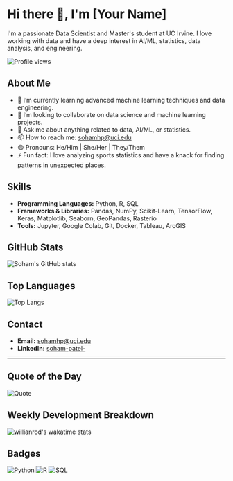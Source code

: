 # Hi there 👋, I'm [Your Name]

I'm a passionate Data Scientist and Master's student at UC Irvine. I love working with data and have a deep interest in AI/ML, statistics, data analysis, and engineering. 

![Profile views](https://gpvc.arturio.dev/Sohampatel26) <!-- Profile view counter -->

## About Me

- 🌱 I’m currently learning advanced machine learning techniques and data engineering.
- 👯 I’m looking to collaborate on data science and machine learning projects.
- 💬 Ask me about anything related to data, AI/ML, or statistics.
- 📫 How to reach me: [sohamhp@uci.edu](mailto:sohamhp@uci.edu)
- 😄 Pronouns: He/Him | She/Her | They/Them
- ⚡ Fun fact: I love analyzing sports statistics and have a knack for finding patterns in unexpected places.

## Skills
- **Programming Languages:** Python, R, SQL
- **Frameworks & Libraries:** Pandas, NumPy, Scikit-Learn, TensorFlow, Keras, Matplotlib, Seaborn, GeoPandas, Rasterio
- **Tools:** Jupyter, Google Colab, Git, Docker, Tableau, ArcGIS


## GitHub Stats
![Soham's GitHub stats](https://github-readme-stats.vercel.app/api?username=Sohampatel26&show_icons=true&theme=radical)

## Top Languages
![Top Langs](https://github-readme-stats.vercel.app/api/top-langs/?username=SohamPatel26&layout=compact&theme=radical)

## Contact
- **Email:** [sohamhp@uci.edu](mailto:sohamhp@uci.edu)
- **LinkedIn:** [soham-patel-](https://www.linkedin.com/in/soham-patel-/)

---

## Quote of the Day
![Quote](https://quotes-github-readme.vercel.app/api?type=horizontal&theme=radical)

## Weekly Development Breakdown
<!-- Replace the username with yours -->
![willianrod's wakatime stats](https://github-readme-stats.vercel.app/api/wakatime?username=Sohampatel26&theme=radical)

## Badges
![Python](https://img.shields.io/badge/Python-3776AB?style=for-the-badge&logo=python&logoColor=white)
![R](https://img.shields.io/badge/R-276DC3?style=for-the-badge&logo=r&logoColor=white)
![SQL](https://img.shields.io/badge/SQL-4479A1?style=for-the-badge&logo=postgresql&logoColor=white)
